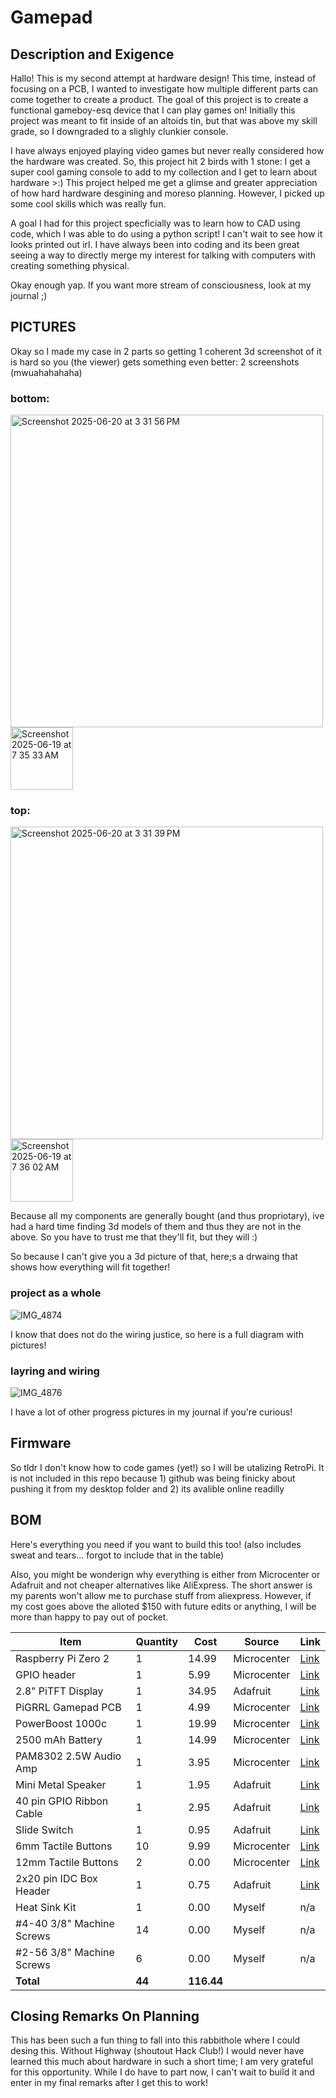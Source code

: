 # Gamepad

## Description and Exigence
Hallo! This is my second attempt at hardware design! This time, instead of focusing on a PCB, I wanted to investigate how multiple different parts can come together to create a product. The goal of this project is to create a functional gameboy-esq device that I can play games on! Initially this project was meant to fit inside of an altoids tin, but that was above my skill grade, so I downgraded to a slighly clunkier console. 

I have always enjoyed playing video games but never really considered how the hardware was created. So, this project hit 2 birds with 1 stone: I get a super cool gaming console to add to my collection and I get to learn about hardware >:) 
This project helped me get a glimse and greater appreciation of how hard hardware desgining and moreso planning. However, I picked up some cool skills which was really fun. 

A goal I had for this project specficially was to learn how to CAD using code, which I was able to do using a python script! I can't wait to see how it looks printed out irl. I have always been into coding and its been great seeing a way to directly merge my interest for talking with computers with creating something physical. 

Okay enough yap. If you want more stream of consciousness, look at my journal ;)

## PICTURES

Okay so I made my case in 2 parts so getting 1 coherent 3d screenshot of it is hard so you (the viewer) gets something even better: 2 screenshots (mwuahahahaha)

### bottom:

<img width="500" alt="Screenshot 2025-06-20 at 3 31 56 PM" src="https://github.com/user-attachments/assets/b9e5242f-9268-46cf-aa45-03e38b53d607" />

<old version>
<img width="100" alt="Screenshot 2025-06-19 at 7 35 33 AM" src="https://github.com/user-attachments/assets/0bbc38ec-8a8b-4231-9f29-af13f70d2dbc" />

### top: 

<img width="500" alt="Screenshot 2025-06-20 at 3 31 39 PM" src="https://github.com/user-attachments/assets/de781935-8ae9-48c7-b6b3-5d8419f127f2" />

<old version>
<img width="100" alt="Screenshot 2025-06-19 at 7 36 02 AM" src="https://github.com/user-attachments/assets/405e045f-d553-4d01-809d-009998ce22e0" />

Because all my components are generally bought (and thus propriotary), ive had a hard time finding 3d models of them and thus they are not in the above. So you have to trust me that they'll fit, but they will :)

So because I can't give you a 3d picture of that, here;s a drwaing that shows how everything will fit together!

### project as a whole

![IMG_4874](https://github.com/user-attachments/assets/9a6960ba-4fce-481d-b7b9-d3b9cb52c08a)


I know that does not do the wiring justice, so here is a full diagram with pictures!
### layring and wiring
![IMG_4876](https://github.com/user-attachments/assets/98f50d2e-57bb-4483-80ef-3bfdddd40be6)


I have a lot of other progress pictures in my journal if you're curious!

## Firmware
So tldr I don't know how to code games (yet!) so I will be utalizing RetroPi. It is not included in this repo because 1) github was being finicky about pushing it from my desktop folder and 2) its avalible online readilly 

## BOM

Here's everything you need if you want to build this too! (also includes sweat and tears... forgot to include that in the table)

Also, you might be wonderign why everything is either from Microcenter or Adafruit and not cheaper alternatives like AliExpress. The short answer is my parents won't allow me to purchase stuff from aliexpress. However, if my cost goes above the alloted $150 with future edits or anything, I will be more than happy to pay out of pocket. 

| Item                           | Quantity | Cost   | Source       | Link                                                                                         |
|--------------------------------|----------|--------|--------------|----------------------------------------------------------------------------------------------|
| Raspberry Pi Zero 2                 | 1        | 14.99  | Microcenter  | [Link](https://www.microcenter.com/product/643085/raspberry-pi-zero-2-w)                           |
| GPIO header             | 1        | 5.99  | Microcenter       | [Link](https://www.microcenter.com/product/480889/schmartboard-inc-schmartboard-inc-2-x-20-male-headers-qty-5)                                                                                          |
| 2.8" PiTFT Display             | 1        | 34.95  | Adafruit     | [Link](https://www.adafruit.com/product/2298)                                               |
| PiGRRL Gamepad PCB            | 1        | 4.99   | Microcenter  | [Link](https://www.microcenter.com/product/503949/adafruit-industries-pigrrl-20-custom-gamepad-pcb) |
| PowerBoost 1000c              | 1        | 19.99  | Microcenter  | [Link](https://www.microcenter.com/product/474415/adafruit-industries-powerboost-1000-charger-rechargeable-5v-lipo-usb-boost-@-1a) |
| 2500 mAh Battery              | 1        | 14.99  | Microcenter  | [Link](https://www.microcenter.com/product/454401/adafruit-industries-lithium-ion-polymer-battery-37v-2500mah) |
| PAM8302 2.5W Audio Amp        | 1        | 3.95   | Microcenter  | [Link](https://www.adafruit.com/product/2130)                                               |
| Mini Metal Speaker            | 1        | 1.95   | Adafruit     | [Link](https://www.adafruit.com/product/1890)                                               |
| 40 pin GPIO Ribbon Cable      | 1        | 2.95   | Adafruit     | [Link](https://www.adafruit.com/product/1988)                                               |
| Slide Switch                  | 1        | 0.95   | Adafruit     | [Link](https://www.adafruit.com/product/805)                                                |
| 6mm Tactile Buttons           | 10       | 9.99   | Microcenter  | [Link](https://www.microcenter.com/product/632688/inland-6x6mm-micro-momentary-tactile-push-button-switches-assortment-kit-10-values-180-pcs) |
| 12mm Tactile Buttons          | 2        | 0.00   | Microcenter  | [Link](https://www.microcenter.com/product/632688/inland-6x6mm-micro-momentary-tactile-push-button-switches-assortment-kit-10-values-180-pcs) |
| 2x20 pin IDC Box Header       | 1        | 0.75   | Adafruit     | [Link](https://www.adafruit.com/product/1993)                                               |
| Heat Sink Kit                 | 1        | 0.00   | Myself       | n/a                                                                                          |
| #4-40 3/8" Machine Screws     | 14       | 0.00   | Myself       | n/a                                                                                          |
| #2-56 3/8" Machine Screws     | 6        | 0.00   | Myself       | n/a                                                                                          |
| **Total**                     | **44**   | **116.44** |              |                                                                                              |

## Closing Remarks On Planning

This has been such a fun thing to fall into this rabbithole where I could desing this. Without Highway (shoutout Hack Club!) I would never have learned this much about hardware in such a short time; I am very grateful for this opportunity. While I do have to part now, I can't wait to build it and enter in my final remarks after I get this to work!
